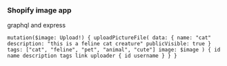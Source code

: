 ### Shopify image app

graphql and express

`mutation($image: Upload!) { uploadPictureFile( data: { name: "cat" description: "this is a feline cat creature" publicVisible: true } tags: ["cat", "feline", "pet", "animal", "cute"] image: $image ) { id name description tags link uploader { id username } } }`
